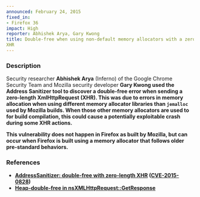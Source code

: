 ```yaml
---
announced: February 24, 2015
fixed_in:
- Firefox 36
impact: High
reporter: Abhishek Arya, Gary Kwong
title: Double-free when using non-default memory allocators with a zero-length
XHR
---
```


<h3>Description</h3>

<p>Security researcher <strong>Abhishek Arya</strong> (Inferno) of the Google
Chrome Security Team and Mozilla security developer <strong>Gary Kwong<strong>
used the Address Sanitizer tool to discover a double-free error when sending a
zero-length XmlHttpRequest (XHR). This was due to errors in memory allocation
when using different memory allocator libraries than <code>jemalloc</code> used
by Mozilla builds. When those other memory allocators are used to for build
compilation, this could cause a potentially exploitable crash during some XHR
actions.
</p>

<p class="note">This vulnerability does not happen in Firefox as built by
Mozilla, but can occur when Firefox is built using a memory allocator that
follows older pre-standard behaviors.
</p>

<h3>References</h3>

<ul>
  <li><a href="https://bugzilla.mozilla.org/show_bug.cgi?id=1030667">
       AddressSanitizer: double-free with zero-length XHR</a>
(<a href="http://cve.mitre.org/cgi-bin/cvename.cgi?name=CVE-2015-0828"
class="ex-ref">CVE-2015-0828</a>)</li>
  <li><a href="https://bugzilla.mozilla.org/show_bug.cgi?id=988675">
       Heap-double-free in nsXMLHttpRequest::GetResponse</a></li>
</ul>



